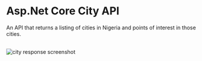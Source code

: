 ﻿# Asp.Net Core City API 

An API that returns a listing of cities in Nigeria and points of interest in those cities.

<br/>
<img src="../master/CityInfo.API/Images/city_response.JPG"  alt="city response screenshot">